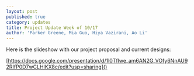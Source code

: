 ```yaml
---
layout: post
published: true
category: updates
title: Project Update Week of 10/17
author: 'Parker Greene, Mia Guo, Hiya Vazirani, Ao Li'
---
```

Here is the slideshow with our project proposal and current designs:

[https://docs.google.com/presentation/d/1l0Tflwe_am6AN2G_VOfy6NnAU92RIfP0D7wCLHIKX8c/edit?usp=sharing]()